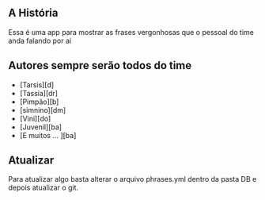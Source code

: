 ## A História

Essa é uma app para mostrar as frases vergonhosas que o pessoal do time anda falando por aí 

## Autores sempre serão todos do time

* [Tarsis][d]
* [Tassia][dr]
* [Pimpão][b]
* [simnino][dm]
* [Vini][do]
* [Juvenil][ba]
* [E muitos ... ][ba]

## Atualizar
Para atualizar algo basta alterar o arquivo phrases.yml dentro da pasta DB e depois atualizar o git.
